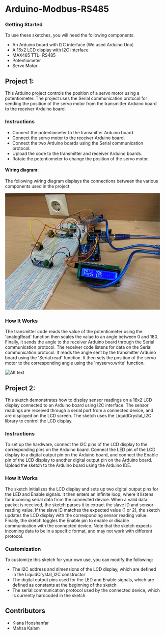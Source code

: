 # Arduino-Modbus-RS485

### Getting Started
To use these sketches, you will need the following components:

- An Arduino board with I2C interface (We used Arduino Uno)
- A 16x2 LCD display with I2C interface 
- MAX485 TTL- RS485
- Potentiometer 
- Servo Motor

## Project 1: 
This Arduino project controls the position of a servo motor using a potentiometer. The project uses the Serial communication protocol for sending the position of the servo motor from the transmitter Arduino board to the receiver Arduino board.

### Instructions
- Connect the potentiometer to the transmitter Arduino board.
- Connect the servo motor to the receiver Arduino board.
- Connect the two Arduino boards using the Serial communication protocol.
- Upload the code to the transmitter and receiver Arduino boards.
- Rotate the potentiometer to change the position of the servo motor.

#### Wiring diagram:
The following wiring diagram displays the connections between the various components used in the project:

![Alt text](Images/LCD-display.jpg)


### How It Works
The transmitter code reads the value of the potentiometer using the 'analogRead' function then scales the value to an angle between 0 and 180. Finally, it sends the angle to the receiver Arduino board through the Serial communication protocol.
The receiver code listens for data on the Serial communication protocol. It reads the angle sent by the transmitter Arduino board using the 'Serial.read' function. It then sets the position of the servo motor to the corresponding angle using the 'myservo.write' function.

![Alt text](Images/wiring-diagram.jpg)

## Project 2: 
This sketch demonstrates how to display sensor readings on a 16x2 LCD display connected to an Arduino board using I2C interface. The sensor readings are received through a serial port from a connected device, and are displayed on the LCD screen. The sketch uses the LiquidCrystal_I2C library to control the LCD display.

### Instructions
To set up the hardware, connect the I2C pins of the LCD display to the corresponding pins on the Arduino board. Connect the LED pin of the LCD display to a digital output pin on the Arduino board, and connect the Enable pin of the LCD display to another digital output pin on the Arduino board.
Upload the sketch to the Arduino board using the Arduino IDE. 



### How It Works
The sketch initializes the LCD display and sets up two digital output pins for the LED and Enable signals. It then enters an infinite loop, where it listens for incoming serial data from the connected device.
When a valid data packet is received, the sketch parses it to extract the slave ID and sensor reading value. If the slave ID matches the expected value (1 or 2), the sketch updates the LCD display with the corresponding sensor reading value.
Finally, the sketch toggles the Enable pin to enable or disable communication with the connected device.
Note that the sketch expects incoming data to be in a specific format, and may not work with different protocol.

### Customization
To customize this sketch for your own use, you can modify the following:
- The I2C address and dimensions of the LCD display, which are defined in the LiquidCrystal_I2C constructor
- The digital output pins used for the LED and Enable signals, which are defined as constants at the beginning of the sketch
- The serial communication protocol used by the connected device, which is currently hardcoded in the sketch

## Contributors
- Kiana Hooshanfar
- Mahsa Kalam
